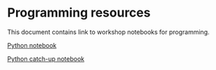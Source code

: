 # Programming resources

This document contains link to workshop notebooks for programming.

[Python notebook](./python-programming-learner-notebook.ipynb)

[Python catch-up notebook](./python-programming-catch-up-learner-notebook.ipynb)
